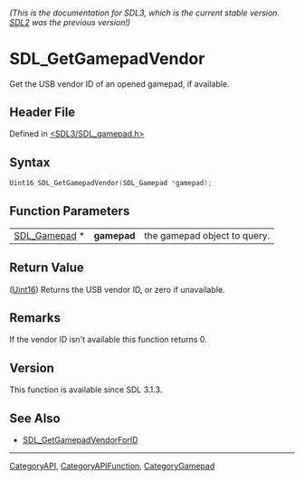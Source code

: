 ###### (This is the documentation for SDL3, which is the current stable version. [SDL2](https://wiki.libsdl.org/SDL2/) was the previous version!)
# SDL_GetGamepadVendor

Get the USB vendor ID of an opened gamepad, if available.

## Header File

Defined in [<SDL3/SDL_gamepad.h>](https://github.com/libsdl-org/SDL/blob/main/include/SDL3/SDL_gamepad.h)

## Syntax

```c
Uint16 SDL_GetGamepadVendor(SDL_Gamepad *gamepad);
```

## Function Parameters

|                              |             |                              |
| ---------------------------- | ----------- | ---------------------------- |
| [SDL_Gamepad](SDL_Gamepad) * | **gamepad** | the gamepad object to query. |

## Return Value

([Uint16](Uint16)) Returns the USB vendor ID, or zero if unavailable.

## Remarks

If the vendor ID isn't available this function returns 0.

## Version

This function is available since SDL 3.1.3.

## See Also

- [SDL_GetGamepadVendorForID](SDL_GetGamepadVendorForID)

----
[CategoryAPI](CategoryAPI), [CategoryAPIFunction](CategoryAPIFunction), [CategoryGamepad](CategoryGamepad)

